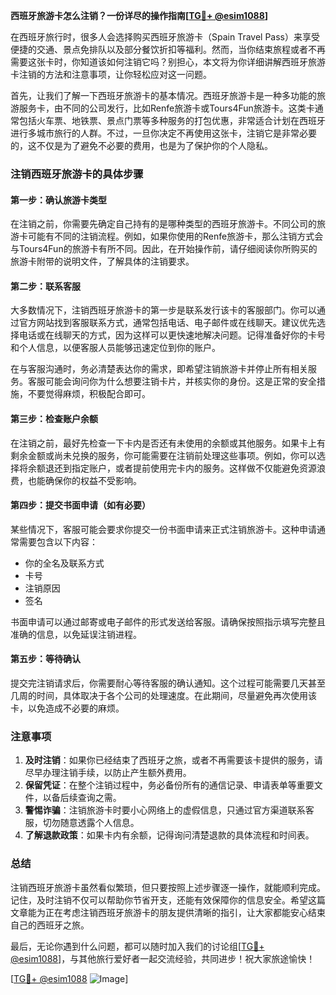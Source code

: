 **西班牙旅游卡怎么注销？一份详尽的操作指南[[TG💪+ @esim1088](https://t.me/s/esim1088)]**

在西班牙旅行时，很多人会选择购买西班牙旅游卡（Spain Travel Pass）来享受便捷的交通、景点免排队以及部分餐饮折扣等福利。然而，当你结束旅程或者不再需要这张卡时，你知道该如何注销它吗？别担心，本文将为你详细讲解西班牙旅游卡注销的方法和注意事项，让你轻松应对这一问题。

首先，让我们了解一下西班牙旅游卡的基本情况。西班牙旅游卡是一种多功能的旅游服务卡，由不同的公司发行，比如Renfe旅游卡或Tours4Fun旅游卡。这类卡通常包括火车票、地铁票、景点门票等多种服务的打包优惠，非常适合计划在西班牙进行多城市旅行的人群。不过，一旦你决定不再使用这张卡，注销它是非常必要的，这不仅是为了避免不必要的费用，也是为了保护你的个人隐私。

### 注销西班牙旅游卡的具体步骤

#### 第一步：确认旅游卡类型
在注销之前，你需要先确定自己持有的是哪种类型的西班牙旅游卡。不同公司的旅游卡可能有不同的注销流程。例如，如果你使用的Renfe旅游卡，那么注销方式会与Tours4Fun的旅游卡有所不同。因此，在开始操作前，请仔细阅读你所购买的旅游卡附带的说明文件，了解具体的注销要求。

#### 第二步：联系客服
大多数情况下，注销西班牙旅游卡的第一步是联系发行该卡的客服部门。你可以通过官方网站找到客服联系方式，通常包括电话、电子邮件或在线聊天。建议优先选择电话或在线聊天的方式，因为这样可以更快速地解决问题。记得准备好你的卡号和个人信息，以便客服人员能够迅速定位到你的账户。

在与客服沟通时，务必清楚表达你的需求，即希望注销旅游卡并停止所有相关服务。客服可能会询问你为什么想要注销卡片，并核实你的身份。这是正常的安全措施，不要觉得麻烦，积极配合即可。

#### 第三步：检查账户余额
在注销之前，最好先检查一下卡内是否还有未使用的余额或其他服务。如果卡上有剩余金额或尚未兑换的服务，你可能需要在注销前处理这些事项。例如，你可以选择将余额退还到指定账户，或者提前使用完卡内的服务。这样做不仅能避免资源浪费，也能确保你的权益不受影响。

#### 第四步：提交书面申请（如有必要）
某些情况下，客服可能会要求你提交一份书面申请来正式注销旅游卡。这种申请通常需要包含以下内容：
- 你的全名及联系方式
- 卡号
- 注销原因
- 签名

书面申请可以通过邮寄或电子邮件的形式发送给客服。请确保按照指示填写完整且准确的信息，以免延误注销进程。

#### 第五步：等待确认
提交完注销请求后，你需要耐心等待客服的确认通知。这个过程可能需要几天甚至几周的时间，具体取决于各个公司的处理速度。在此期间，尽量避免再次使用该卡，以免造成不必要的麻烦。

### 注意事项
1. **及时注销**：如果你已经结束了西班牙之旅，或者不再需要该卡提供的服务，请尽早办理注销手续，以防止产生额外费用。
2. **保留凭证**：在整个注销过程中，务必备份所有的通信记录、申请表单等重要文件，以备后续查询之需。
3. **警惕诈骗**：注销旅游卡时要小心网络上的虚假信息，只通过官方渠道联系客服，切勿随意透露个人信息。
4. **了解退款政策**：如果卡内有余额，记得询问清楚退款的具体流程和时间表。

### 总结
注销西班牙旅游卡虽然看似繁琐，但只要按照上述步骤逐一操作，就能顺利完成。记住，及时注销不仅可以帮助你节省开支，还能有效保障你的信息安全。希望这篇文章能为正在考虑注销西班牙旅游卡的朋友提供清晰的指引，让大家都能安心结束自己的西班牙之旅。

最后，无论你遇到什么问题，都可以随时加入我们的讨论组[[TG💪+ @esim1088](https://t.me/s/esim1088)]，与其他旅行爱好者一起交流经验，共同进步！祝大家旅途愉快！

[[TG💪+ @esim1088](https://t.me/s/esim1088) ![Image](https://i.postimg.cc/4NQfJmqS/Snipaste-2025-05-13-00-14-12.png)]